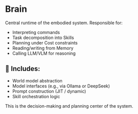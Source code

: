 # Brain

Central runtime of the embodied system. Responsible for:

- Interpreting commands
- Task decomposition into Skills
- Planning under Cost constraints
- Reading/writing from Memory
- Calling LLM/VLM for reasoning

## 🧠 Includes:

- World model abstraction
- Model interfaces (e.g., via Ollama or DeepSeek)
- Prompt construction (JIT / dynamic)
- Skill orchestration logic

This is the decision-making and planning center of the system.

